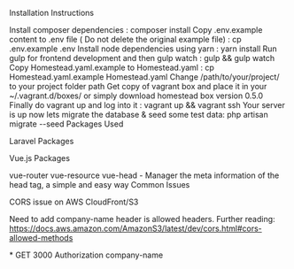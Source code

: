 Installation Instructions

Install composer dependencies : composer install
Copy .env.example content to .env file ( Do not delete the original example file) : cp .env.example .env
Install node dependencies using yarn : yarn install
Run gulp for frontend development and then gulp watch : gulp && gulp watch
Copy Homestead.yaml.example to Homestead.yaml : cp Homestead.yaml.example Homestead.yaml
Change /path/to/your/project/ to your project folder path
Get copy of vagrant box and place it in your ~/.vagrant.d/boxes/ or simply download homestead box version 0.5.0
Finally do vagrant up and log into it : vagrant up && vagrant ssh
Your server is up now lets migrate the database & seed some test data: php artisan migrate --seed
Packages Used

Laravel Packages

Vue.js Packages

vue-router
vue-resource
vue-head - Manager the meta information of the head tag, a simple and easy way
Common Issues

CORS issue on AWS CloudFront/S3

Need to add company-name header is allowed headers. Further reading: https://docs.aws.amazon.com/AmazonS3/latest/dev/cors.html#cors-allowed-methods

<?xml version="1.0" encoding="UTF-8"?>
<CORSConfiguration xmlns="http://s3.amazonaws.com/doc/2006-03-01/">
    <CORSRule>
        <AllowedOrigin>*</AllowedOrigin>
        <AllowedMethod>GET</AllowedMethod>
        <MaxAgeSeconds>3000</MaxAgeSeconds>
        <AllowedHeader>Authorization</AllowedHeader>
        <AllowedHeader>company-name</AllowedHeader>
    </CORSRule>
</CORSConfiguration>

